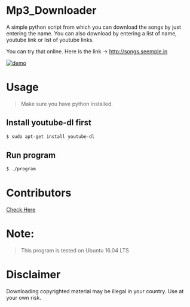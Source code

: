# Mp3_Downloader
A simple python script from which you can download the songs by just entering the name. You can also download by entering a list of name, youtube link or list of youtube links.

You can try that online. Here is the link ->  http://songs.seemple.in


[![demo](https://asciinema.org/a/1c0zitgara99eq8zn85tv3orm.png)](https://asciinema.org/a/1c0zitgara99eq8zn85tv3orm?autoplay=1)

# Usage

> Make sure you have python installed.

## Install youtube-dl first
```bash
$ sudo apt-get install youtube-dl
```

## Run program
```bash
$ ./program
```

# Contributors

[Check Here](https://github.com/aman-roy/mp3_downloader/graphs/contributors)

# Note:

> This program is tested on Ubuntu 16.04 LTS

# Disclaimer

Downloading copyrighted material may be illegal in your country. Use at your own risk.
